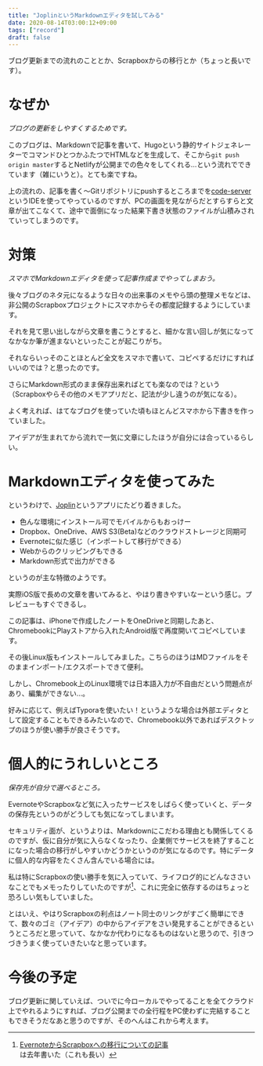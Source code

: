 ```yaml
---
title: "JoplinというMarkdownエディタを試してみる"
date: 2020-08-14T03:00:12+09:00
tags: ["record"]
draft: false
---
```


ブログ更新までの流れのこととか、Scrapboxからの移行とか（ちょっと長いです）。

<!--more-->

# なぜか

*ブログの更新をしやすくするためです。*

このブログは、Markdownで記事を書いて、Hugoという静的サイトジェネレーターでコマンドひとつかふたつでHTMLなどを生成して、そこから`git push origin master`するとNetlifyが公開までの色々をしてくれる…という流れでできています（雑にいうと）。とても楽ですね。

上の流れの、記事を書く〜Gitリポジトリにpushするところまでを[code-server](https://github.com/cdr/code-server)というIDEを使ってやっているのですが、PCの画面を見ながらだとすらすらと文章が出てこなくて、途中で面倒になった結果下書き状態のファイルが山積みされていってしまうのです。

# 対策

*スマホでMarkdownエディタを使って記事作成までやってしまおう。*

後々ブログのネタ元になるような日々の出来事のメモやら頭の整理メモなどは、非公開のScrapboxプロジェクトにスマホからその都度記録するようにしています。

それを見て思い出しながら文章を書こうとすると、細かな言い回しが気になってなかなか筆が進まないといったことが起こりがち。

それならいっそのことほとんど全文をスマホで書いて、コピペするだけにすればいいのでは？と思ったのです。

さらにMarkdown形式のまま保存出来ればとても楽なのでは？という（Scrapboxやらその他のメモアプリだと、記法が少し違うのが気になる）。

よく考えれば、はてなブログを使っていた頃もほとんどスマホから下書きを作っていました。

アイデアが生まれてから流れで一気に文章にしたほうが自分には合っているらしい。

# Markdownエディタを使ってみた

というわけで、[Joplin](https://joplinapp.org/)というアプリにたどり着きました。

- 色んな環境にインストール可でモバイルからもおっけー
- Dropbox、OneDrive、AWS S3(Beta)などのクラウドストレージと同期可
- Evernoteに似た感じ（インポートして移行ができる）
- Webからのクリッピングもできる
- Markdown形式で出力ができる

というのが主な特徴のようです。

実際iOS版で長めの文章を書いてみると、やはり書きやすいなーという感じ。プレビューもすぐできるし。

この記事は、iPhoneで作成したノートをOneDriveと同期したあと、ChromebookにPlayストアから入れたAndroid版で再度開いてコピペしています。

その後Linux版もインストールしてみました。こちらのほうはMDファイルをそのままインポート/エクスポートできて便利。

しかし、Chromebook上のLinux環境では日本語入力が不自由だという問題点があり、編集ができない…。

好みに応じて、例えばTyporaを使いたい！というような場合は外部エディタとして設定することもできるみたいなので、Chromebook以外であればデスクトップのほうが使い勝手が良さそうです。


#  個人的にうれしいところ

*保存先が自分で選べるところ。*

EvernoteやScrapboxなど気に入ったサービスをしばらく使っていくと、データの保存先というのがどうしても気になってしまいます。

セキュリティ面が、というよりは、Markdownにこだわる理由とも関係してくるのですが、仮に自分が気に入らなくなったり、企業側でサービスを終了することになった場合の移行がしやすいかどうかというのが気になるのです。特にデータに個人的な内容をたくさん含んでいる場合には。

私は特にScrapboxの使い勝手を気に入っていて、ライフログ的にどんなささいなことでもメモったりしていたのですが[^1]、これに完全に依存するのはちょっと恐ろしい気もしていました。

とはいえ、やはりScrapboxの利点はノート同士のリンクがすごく簡単にできて、数々のゴミ（アイデア）の中からアイデアをさい発見することができるというところだと思っていて、なかなか代わりになるものはないと思うので、引きつづきうまく使っていきたいなと思っています。

# 今後の予定

ブログ更新に関していえば、ついでに今ローカルでやってることを全てクラウド上でやれるようにすれば、ブログ公開までの全行程をPC使わずに完結することもできそうだなあと思うのですが、そのへんはこれから考えます。

[^1]: [EvernoteからScrapboxへの移行についての記事](/posts/20191102)は去年書いた（これも長い）